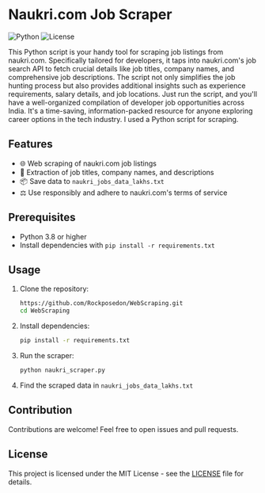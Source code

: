 # Naukri.com Job Scraper

![Python](https://img.shields.io/badge/Python-3.8%2B-blue)
![License](https://img.shields.io/badge/License-MIT-green)

This Python script is your handy tool for scraping job listings from naukri.com. Specifically tailored for developers, it taps into naukri.com's job search API to fetch crucial details like job titles, company names, and comprehensive job descriptions. The script not only simplifies the job hunting process but also provides additional insights such as experience requirements, salary details, and job locations. Just run the script, and you'll have a well-organized compilation of developer job opportunities across India. It's a time-saving, information-packed resource for anyone exploring career options in the tech industry. I used a Python script for scraping. 

## Features

- 🌐 Web scraping of naukri.com job listings
- 📝 Extraction of job titles, company names, and descriptions
- 📦 Save data to `naukri_jobs_data_lakhs.txt`
- ⚖️ Use responsibly and adhere to naukri.com's terms of service

## Prerequisites

- Python 3.8 or higher
- Install dependencies with `pip install -r requirements.txt`

## Usage

1. Clone the repository:

    ```bash
    https://github.com/Rockposedon/WebScraping.git
    cd WebScraping
    ```

2. Install dependencies:

    ```bash
    pip install -r requirements.txt
    ```

3. Run the scraper:

    ```bash
    python naukri_scraper.py
    ```

4. Find the scraped data in `naukri_jobs_data_lakhs.txt`

## Contribution

Contributions are welcome! Feel free to open issues and pull requests.

## License

This project is licensed under the MIT License - see the [LICENSE](LICENSE) file for details.
